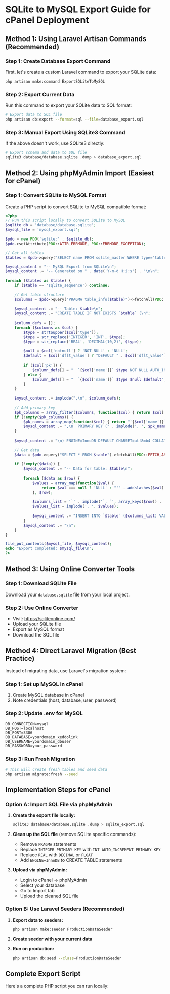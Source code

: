 # SQLite to MySQL Export Guide for cPanel Deployment

## Method 1: Using Laravel Artisan Commands (Recommended)

### Step 1: Create Database Export Command

First, let's create a custom Laravel command to export your SQLite data:

```bash
php artisan make:command ExportSQLiteToMySQL
```

### Step 2: Export Current Data

Run this command to export your SQLite data to SQL format:

```bash
# Export data to SQL file
php artisan db:export --format=sql --file=database_export.sql
```

### Step 3: Manual Export Using SQLite3 Command

If the above doesn't work, use SQLite3 directly:

```bash
# Export schema and data to SQL file
sqlite3 database/database.sqlite .dump > database_export.sql
```

## Method 2: Using phpMyAdmin Import (Easiest for cPanel)

### Step 1: Convert SQLite to MySQL Format

Create a PHP script to convert SQLite to MySQL compatible format:

```php
<?php
// Run this script locally to convert SQLite to MySQL
$sqlite_db = 'database/database.sqlite';
$mysql_file = 'mysql_export.sql';

$pdo = new PDO('sqlite:' . $sqlite_db);
$pdo->setAttribute(PDO::ATTR_ERRMODE, PDO::ERRMODE_EXCEPTION);

// Get all tables
$tables = $pdo->query("SELECT name FROM sqlite_master WHERE type='table'")->fetchAll(PDO::FETCH_COLUMN);

$mysql_content = "-- MySQL Export from SQLite\n";
$mysql_content .= "-- Generated on " . date('Y-m-d H:i:s') . "\n\n";

foreach ($tables as $table) {
    if ($table == 'sqlite_sequence') continue;
    
    // Get table structure
    $columns = $pdo->query("PRAGMA table_info($table)")->fetchAll(PDO::FETCH_ASSOC);
    
    $mysql_content .= "-- Table: $table\n";
    $mysql_content .= "CREATE TABLE IF NOT EXISTS `$table` (\n";
    
    $column_defs = [];
    foreach ($columns as $col) {
        $type = strtoupper($col['type']);
        $type = str_replace('INTEGER', 'INT', $type);
        $type = str_replace('REAL', 'DECIMAL(10,2)', $type);
        
        $null = $col['notnull'] ? 'NOT NULL' : 'NULL';
        $default = $col['dflt_value'] ? "DEFAULT " . $col['dflt_value'] : '';
        
        if ($col['pk']) {
            $column_defs[] = "  `{$col['name']}` $type NOT NULL AUTO_INCREMENT";
        } else {
            $column_defs[] = "  `{$col['name']}` $type $null $default";
        }
    }
    
    $mysql_content .= implode(",\n", $column_defs);
    
    // Add primary key
    $pk_columns = array_filter($columns, function($col) { return $col['pk']; });
    if (!empty($pk_columns)) {
        $pk_names = array_map(function($col) { return "`{$col['name']}`"; }, $pk_columns);
        $mysql_content .= ",\n  PRIMARY KEY (" . implode(', ', $pk_names) . ")";
    }
    
    $mysql_content .= "\n) ENGINE=InnoDB DEFAULT CHARSET=utf8mb4 COLLATE=utf8mb4_unicode_ci;\n\n";
    
    // Get data
    $data = $pdo->query("SELECT * FROM $table")->fetchAll(PDO::FETCH_ASSOC);
    
    if (!empty($data)) {
        $mysql_content .= "-- Data for table: $table\n";
        
        foreach ($data as $row) {
            $values = array_map(function($val) {
                return $val === null ? 'NULL' : "'" . addslashes($val) . "'";
            }, $row);
            
            $columns_list = '`' . implode('`, `', array_keys($row)) . '`';
            $values_list = implode(', ', $values);
            
            $mysql_content .= "INSERT INTO `$table` ($columns_list) VALUES ($values_list);\n";
        }
        $mysql_content .= "\n";
    }
}

file_put_contents($mysql_file, $mysql_content);
echo "Export completed: $mysql_file\n";
?>
```

## Method 3: Using Online Converter Tools

### Step 1: Download SQLite File
Download your `database.sqlite` file from your local project.

### Step 2: Use Online Converter
- Visit: https://sqliteonline.com/
- Upload your SQLite file
- Export as MySQL format
- Download the SQL file

## Method 4: Direct Laravel Migration (Best Practice)

Instead of migrating data, use Laravel's migration system:

### Step 1: Set up MySQL in cPanel
1. Create MySQL database in cPanel
2. Note credentials (host, database, user, password)

### Step 2: Update .env for MySQL
```env
DB_CONNECTION=mysql
DB_HOST=localhost
DB_PORT=3306
DB_DATABASE=yourdomain_xeddolink
DB_USERNAME=yourdomain_dbuser
DB_PASSWORD=your_password
```

### Step 3: Run Fresh Migration
```bash
# This will create fresh tables and seed data
php artisan migrate:fresh --seed
```

## Implementation Steps for cPanel

### Option A: Import SQL File via phpMyAdmin

1. **Create the export file locally:**
   ```bash
   sqlite3 database/database.sqlite .dump > sqlite_export.sql
   ```

2. **Clean up the SQL file** (remove SQLite specific commands):
   - Remove `PRAGMA` statements
   - Replace `INTEGER PRIMARY KEY` with `INT AUTO_INCREMENT PRIMARY KEY`
   - Replace `REAL` with `DECIMAL` or `FLOAT`
   - Add `ENGINE=InnoDB` to CREATE TABLE statements

3. **Upload via phpMyAdmin:**
   - Login to cPanel → phpMyAdmin
   - Select your database
   - Go to Import tab
   - Upload the cleaned SQL file

### Option B: Use Laravel Seeders (Recommended)

1. **Export data to seeders:**
   ```bash
   php artisan make:seeder ProductionDataSeeder
   ```

2. **Create seeder with your current data**

3. **Run on production:**
   ```bash
   php artisan db:seed --class=ProductionDataSeeder
   ```

## Complete Export Script

Here's a complete PHP script you can run locally:
